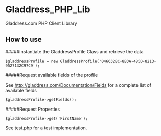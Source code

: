 Gladdress_PHP_Lib
=================

Gladdress.com PHP Client Library

How to use
----------

#####Instantiate the GladdressProfile Class and retrieve the data

```
$gladdressProfile = new GladdressProfile('046632BC-8B3A-485D-8213-9527132C97C9');
```

#####Request available fields of the profile

See http://gladdress.com/Documentation/Fields for a complete list of available fields

```
$gladdressProfile->getFields();
```

#####Request Properties

```
$gladdressProfile->get('FirstName');
```

See test.php for a test implementation.
